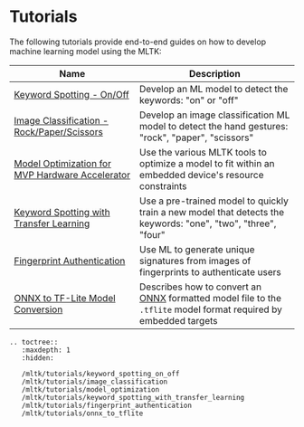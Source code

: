 # Tutorials


The following tutorials provide end-to-end guides on how to develop machine learning model using the MLTK:

| Name                                                                                                                                      | Description                                                                                                                          |
| ----------------------------------------------------------------------------------------------------------------------------------------- | ------------------------------------------------------------------------------------------------------------------------------------ |
| [Keyword Spotting - On/Off](https://siliconlabs.github.io/mltk/mltk/tutorials/keyword_spotting_on_off.html)                               | Develop an ML model to detect the keywords: "on" or "off"                                                                            |
| [Image Classification - Rock/Paper/Scissors](https://siliconlabs.github.io/mltk/mltk/tutorials/image_classification.html)                 | Develop an image classification ML model to detect the hand gestures: "rock", "paper", "scissors"                                    |
| [Model Optimization for MVP Hardware Accelerator](https://siliconlabs.github.io/mltk/mltk/tutorials/model_optimization.html)              | Use the various MLTK tools to optimize a model to fit within an embedded device's resource constraints                               |
| [Keyword Spotting with Transfer Learning](https://siliconlabs.github.io/mltk/mltk/tutorials/keyword_spotting_with_transfer_learning.html) | Use a pre-trained model to quickly train a new model that detects the keywords: "one", "two", "three", "four"                        |
| [Fingerprint Authentication](https://siliconlabs.github.io/mltk/mltk/tutorials/fingerprint_authentication.html)                           | Use ML to generate unique signatures from images of fingerprints to authenticate users                                               |
| [ONNX to TF-Lite Model Conversion](https://siliconlabs.github.io/mltk/mltk/tutorials/onnx_to_tflite.html)                                 | Describes how to convert an [ONNX](https://onnx.ai/) formatted model file to the `.tflite` model format required by embedded targets |


```{eval-rst}
.. toctree::
   :maxdepth: 1
   :hidden:

   /mltk/tutorials/keyword_spotting_on_off
   /mltk/tutorials/image_classification
   /mltk/tutorials/model_optimization
   /mltk/tutorials/keyword_spotting_with_transfer_learning
   /mltk/tutorials/fingerprint_authentication
   /mltk/tutorials/onnx_to_tflite
```